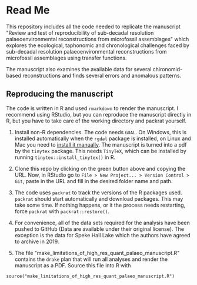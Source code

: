 # Read Me

This repository includes all the code needed to replicate the manuscript "Review and test of reproducibility of sub-decadal resolution palaeoenvironmental reconstructions from microfossil assemblages" which explores the ecological, taphonomic and chronological challenges faced by sub-decadal resolution palaeoenvironmental reconstructions from microfossil assemblages using transfer functions. 

The manuscript also examines the available data for several chironomid-based reconstructions and finds several errors and anomalous patterns.

## Reproducing the manuscript

The code is written in R and used `rmarkdown` to render the manuscript. I recommend using RStudio, but you can reproduce the manuscript directly in R, but you have to take care of the working directory and packrat yourself. 

1) Install non-R dependencies. The code needs `GDAL`. On Windows, this is installed automatically when the `rgdal` package is installed, on Linux and Mac you need to [install it manually](https://stackoverflow.com/questions/15248815/rgdal-package-installation). The manuscript is turned into a pdf by the `tinytex` package. This needs `TinyTeX`, which can be installed by running `tinytex::install_tinytex()` in R.

2) Clone this repo by clicking on the green button above and copying the URL. Now, in RStudio go to `File > New Project... > Version Control > Git`, paste in the URL and fill in the desired folder name and path.

3) The code uses `packrat` to track the versions of the R packages used. `packrat` should start automatically and download packages. This may take some time. If nothing happens, or it the process needs restarting, force `packrat` with `packrat::restore()`.

4) For convenience, all of the data sets required for the analysis have been pushed to GitHub (Data are available under their original license). The exception is the data for Speke Hall Lake which the authors have agreed to archive in 2019.

5) The file "make_limitations_of_high_res_quant_palaeo_manuscript.R" contains the `drake` plan that will run all analyses and render the manuscript as a PDF. Source this file into R with

```
source("make_limitations_of_high_res_quant_palaeo_manuscript.R")
```